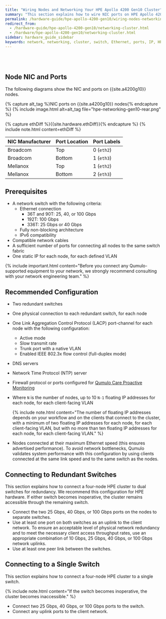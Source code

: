 ```yaml
---
title: "Wiring Nodes and Networking Your HPE Apollo 4200 Gen10 Cluster"
summary: "This section explains how to wire NIC ports on HPE Apollo 4200 Gen10 nodes and how to network a cluster."
permalink: /hardware-guide/hpe-apollo-4200-gen10/wiring-nodes-networking-cluster.html
redirect_from:
  - /hardware-guide/hpe-apollo-4200-gen10/networking-cluster.html
  - /hardware/hpe-apollo-4200-gen10/networking-cluster.html
sidebar: hardware_guide_sidebar
keywords: network, networking, cluster, switch, Ethernet, ports, IP, HPE_Apollo_4200_Gen10, HPE, Apollo, 4200_Gen10
---
```


<br><br>

## Node NIC and Ports
The following diagrams show the NIC and ports on {{site.a4200g10}} nodes.

{% capture alt_tag %}NIC ports on {{site.a4200g10}} nodes{% endcapture %}
{% include image.html alt=alt_tag file="hpe-networking-gen10-rear.png" %}

{% capture ethDiff %}{{site.hardware.ethDiff}}{% endcapture %}
{% include note.html content=ethDiff %}

| NIC Manufacturer | Port Location | Port Labels |
| ---------------- | ------------- | ----------- |
| Broadcom         | Top           | 0 (`eth2`)  |
| Broadcom         | Bottom        | 1 (`eth3`)  |
| Mellanox         | Top           | 1 (`eth2`)  |
| Mellanox         | Bottom        | 2 (`eth3`)  |

## Prerequisites

* A network switch with the following criteria:
  * Ethernet connection
    * 36T and 90T: 25, 40, or 100 Gbps
    * 192T: 100 Gbps
    * 336T: 25 Gbps or 40 Gbps
  * Fully non-blocking architecture
  * IPv6 compatibility
* Compatible network cables
* A sufficient number of ports for connecting all nodes to the same switch fabric
* One static IP for each node, for each defined VLAN

{% include important.html content="Before you connect any Qumulo-supported equipment to your network, we strongly recommend consulting with your network engineering team." %}

## Recommended Configuration

* Two redundant switches
* One physical connection to each redundant switch, for each node
* One Link Aggregation Control Protocol (LACP) port-channel for each node with the following configuration:
  * Active mode
  * Slow transmit rate
  * Trunk port with a native VLAN
  * Enabled IEEE 802.3x flow control (full-duplex mode)
* DNS servers
* Network Time Protocol (NTP) server
* Firewall protocol or ports configured for [Qumulo Care Proactive Monitoring](https://care.qumulo.com/hc/en-us/articles/115007283828)
* Where `N` is the number of nodes, up to 10 `N-1` floating IP addresses for each node, for each client-facing VLAN

  {% include note.html content="The number of floating IP addresses depends on your workflow and on the clients that connect to the cluster, with a minimum of two floating IP addresses for each node, for each client-facing VLAN, but with no more than ten floating IP addresses for each node, for each client-facing VLAN." %}

* Nodes connected at their maximum Ethernet speed (this ensures advertised performance). To avoid network bottlenecks, Qumulo validates system performance with this configuration by using clients connected at the same link speed and to the same switch as the nodes.

## Connecting to Redundant Switches

This section explains how to connect a four-node HPE cluster to dual switches for redundancy. We recommend this configuration for HPE hardware. If either switch becomes inoperative, the cluster remains accessible through the remaining switch.

* Connect the two 25 Gbps, 40 Gbps, or 100 Gbps ports on the nodes to separate switches.
* Use at least one port on both switches as an uplink to the client network. To ensure an acceptable level of physical network redundancy and to meet the necessary client access throughput rates, use an appropriate combination of 10 Gbps, 25 Gbps, 40 Gbps, or 100 Gbps network uplinks.
* Use at least one peer link between the switches.

## Connecting to a Single Switch

This section explains how to connect a four-node HPE cluster to a single switch.

{% include note.html content="If the switch becomes inoperative, the cluster becomes inaccessible." %}

* Connect two 25 Gbps, 40 Gbps, or 100 Gbps ports to the switch.
* Connect any uplink ports to the client network.
